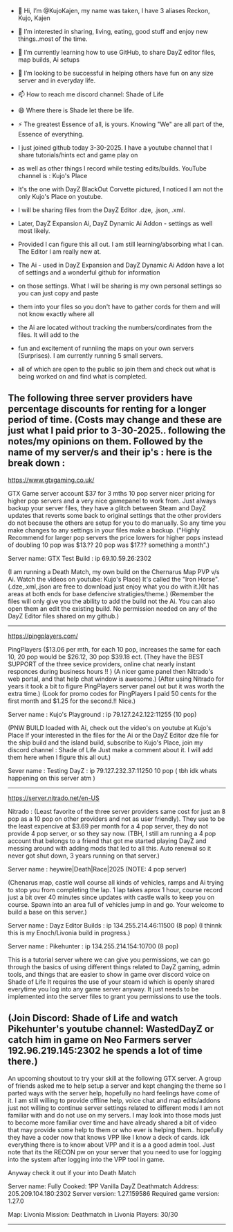 - 👋 Hi, I’m @KujoKajen, my name was taken, I have 3 aliases Reckon, Kujo, Kajen
- 👀 I’m interested in sharing, living, eating, good stuff and enjoy new things..most of the time.
- 🌱 I’m currently learning how to use GitHub, to share DayZ editor files, map builds, Ai setups
- 💞️ I’m looking to be successful in helping others have fun on any size server and in everyday life.
- 📫 How to reach me discord channel: Shade of Life
- 😄 Where there is Shade let there be life.
- ⚡ The greatest Essence of all, is yours. Knowing "We" are all part of the, Essence of everything.

- I just joined github today 3-30-2025. I have a youtube channel that I share tutorials/hints ect and game play on
- as well as other things I record while testing edits/builds. YouTube channel is : Kujo's Place
- It's the one with DayZ BlackOut Corvette pictured, I noticed I am not the only Kujo's Place on youtube.
- I will be sharing files from the DayZ Editor .dze, .json, .xml.
- Later, DayZ Expansion Ai, DayZ Dynamic Ai Addon - settings as well most likely.
- Provided I can figure this all out. I am still learning/absorbing what I can. The Editor I am really new at.
- The Ai - used in DayZ Expansion and DayZ Dynamic Ai Addon have a lot of settings and a wonderful github for information
- on those settings. What I will be sharing is my own personal settings so you can just copy and paste
- them into your files so you don't have to gather cords for them and will not know exactly where all
- the Ai are located without tracking the numbers/cordinates from the files. It will add to the
- fun and excitement of runniing the maps on your own servers (Surprises). I am currently running 5 small servers.
- all of which are open to the public so join them and check out what is being worked on and find what is completed.

The following three server providers have percentage discounts for renting for a longer period of time. 
(Costs may change and these are just what I paid prior to 3-30-2025.. following the notes/my opinions on them. 
Followed by the name of my server/s and their ip's :  here is the break down :
-------------------------------------------------------------------------------------------------
https://www.gtxgaming.co.uk/

GTX Game server account $37 for 3 mths 10 pop server nicer pricing for higher pop servers and a very nice gamepanel to work from.
Just always backup your server files, they have a glitch between Steam and DayZ updates that reverts some back to original settings
that the other providers do not because the others are setup for you to do manually. So any time you make changes to any settings in 
your files make a backup.
("Highly Recommend for larger pop servers the price lowers for higher pops instead of doubling 10 pop was $13.?? 20 pop was $17.?? 
something a month".)

Server name: GTX Test Build : ip 69.10.59.26:2302   

(I am running a Death Match, my own build on the Chernarus Map PVP v/s Ai. Watch the videos on youtube: Kujo's Place)
It's called the "Iron Horse". (.dze,.xml,.json are free to download just enjoy what you do with it.)(It has areas at both ends for 
base defencive stratigies/theme.) (Remember the files will only give you the ability to add the build not the Ai. You can also open
them an edit the existing build. No permission needed on any of the DayZ Editor files shared on my github.)

----------------------------------------------------------
https://pingplayers.com/

PingPlayers ($13.06 per mth, for each 10 pop, increases the same for each 10, 20 pop would be $26.12, 30 pop $39.18 ect.
(They have the BEST SUPPORT of the three sevice providers, online chat nearly instant responces during business hours !! )
(A nicer game panel then Nitrado's web portal, and that help chat window is awesome.)
(After using Nitrado for years it took a bit to figure PingPlayers server panel out but it was worth the extra time.)
(Look for promo codes for PingPlayers I paid 50 cents for the first month and $1.25 for the second.!! Nice.)

Server name : Kujo's Playground : ip 79.127.242.122:11255  (10 pop)

(PNW BUILD loaded with Ai, check out the video's on youtube at Kujo's Place 
If your interested in the files for the Ai or the DayZ Editor dze file for the ship build and the island build,
subscribe to Kujo's Place, join my discord channel : Shade of Life 
Just make a comment about it.
I will add them here when I figure this all out.) 

Sever name : Testing DayZ : ip 79.127.232.37:11250   10 pop ( tbh idk whats happening on this server atm )

--------------------------------
https://server.nitrado.net/en-US

Nitrado : (Least favorite of the three server providers same cost for just an 8 pop as a 10 pop on other providers 
and not as user friendly). They use to be the least expencive at $3.69 per month for a 4 pop server, 
they do not provide 4 pop server, or so they say now. (TBH, I still am running a 4 pop account that belongs to a 
friend that got me started playing DayZ and messing around with adding mods that led to all this. Auto renewal so
it never got shut down, 3 years running on that server.)

Server name : heywire|Death|Race|2025  (NOTE: 4 pop server)

(Chenarus map, castle wall course all kinds of vehicles, ramps and Ai trying to stop you from completing the lap. 
1 lap takes aprox 1 hour, course record just a bit over 40 minutes since updates with castle walls to keep you 
on course. Spawn into an area full of vehicles jump in and go. Your welcome to build a base on this server.)

Server name : Dayz Editor Builds : ip 134.255.214.46:11500  (8 pop) (I thinnk this is my Enoch/Livonia build in progress.)

Server name : Pikehunter : ip 134.255.214.154:10700  (8 pop) 

This is a tutorial server where we can give you permissions, we can go through the basics of using different things 
related to DayZ gaming, admin tools, and things that are easier to show in game over discord voice on Shade of Life 
It requires the use of your steam id which is openly shared everytime you log into any game server anyway.
It just needs to be implemented into the server files to grant you permissions to use the tools.

(Join Discord: Shade of Life and watch Pikehunter's youtube channel: WastedDayZ
or catch him in game on Neo Farmers server 192.96.219.145:2302 he spends a lot of time there.) 
----------------------------------

An upcoming shoutout to try your skill at the following GTX server. A group of friends asked me to help setup a server
and kept changing the theme so I parted ways with the server help, hopefully no hard feelings have come of it. I am still
willing to provide offline help, voice chat and map edits/addons just not willing to continue server settings related to
different mods I am not familiar with and do not use on my servers. I may look into those mods just to become more familiar
over time and have already shared a bit of video that may provide some help to them or who ever is helping them.. hopefully
they have a coder now that knows VPP like I know a deck of cards. idk everything there is to know about VPP and it is a
a good admin tool. Just note that its the RECON pw on your server that you need to use for logging into the system after 
logging into the VPP tool in game. 

Anyway check it out if your into Death Match

Server name: Fully Cooked: 1PP Vanilla DayZ Deathmatch
Address: 205.209.104.180:2302
Server version: 1.27.159586
Required game version: 1.27.0

Map: Livonia
Mission: Deathmatch in Livonia
Players: 30/30

-------------------------------- 
 

<!---
KujoKajen/KujoKajen is a ✨ special ✨ repository because its `README.md` (this file) appears on your GitHub profile.
You can click the Preview link to take a look at your changes.
--->
